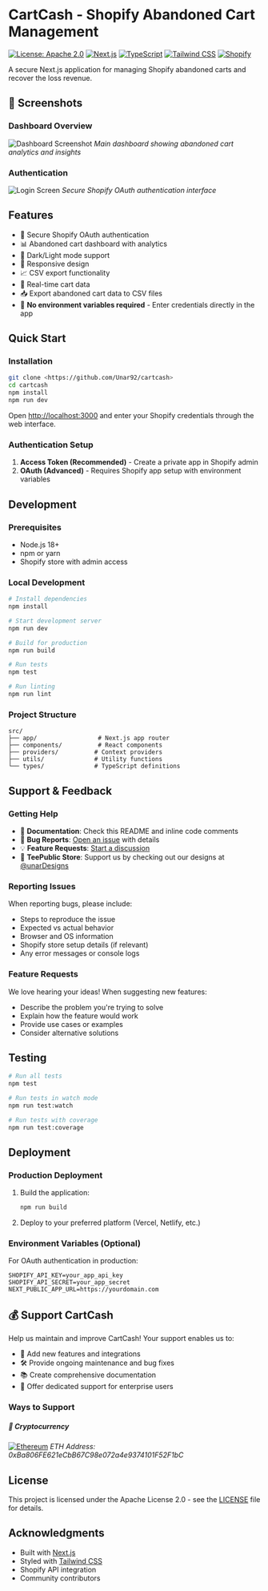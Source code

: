 # CartCash - Shopify Abandoned Cart Management

[![License: Apache 2.0](https://img.shields.io/badge/License-Apache%202.0-blue.svg)](https://opensource.org/licenses/Apache-2.0)
[![Next.js](https://img.shields.io/badge/Next.js-000000?style=flat&logo=next.js&logoColor=white)](https://nextjs.org/)
[![TypeScript](https://img.shields.io/badge/TypeScript-007ACC?style=flat&logo=typescript&logoColor=white)](https://www.typescriptlang.org/)
[![Tailwind CSS](https://img.shields.io/badge/Tailwind_CSS-38B2AC?style=flat&logo=tailwind-css&logoColor=white)](https://tailwindcss.com/)
[![Shopify](https://img.shields.io/badge/Shopify-96BF48?style=flat&logo=shopify&logoColor=white)](https://shopify.dev/)

A secure Next.js application for managing Shopify abandoned carts and recover the loss revenue.

## 📸 Screenshots

### Dashboard Overview
![Dashboard Screenshot](./screenshots/dashboard.png)
*Main dashboard showing abandoned cart analytics and insights*



### Authentication
![Login Screen](./screenshots/login.png)
*Secure Shopify OAuth authentication interface*

## Features

- 🔐 Secure Shopify OAuth authentication
- 📊 Abandoned cart dashboard with analytics
- 🎨 Dark/Light mode support
- 📱 Responsive design
- 📈 CSV export functionality
- 🔄 Real-time cart data
- 📥 Export abandoned cart data to CSV files
- 🚀 **No environment variables required** - Enter credentials directly in the app

## Quick Start

### Installation

```bash
git clone <https://github.com/Unar92/cartcash>
cd cartcash
npm install
npm run dev
```

Open [http://localhost:3000](http://localhost:3000) and enter your Shopify credentials through the web interface.

### Authentication Setup


1. **Access Token (Recommended)** - Create a private app in Shopify admin
2. **OAuth (Advanced)** - Requires Shopify app setup with environment variables

## Development

### Prerequisites

- Node.js 18+
- npm or yarn
- Shopify store with admin access

### Local Development

```bash
# Install dependencies
npm install

# Start development server
npm run dev

# Build for production
npm run build

# Run tests
npm test

# Run linting
npm run lint
```

### Project Structure

```
src/
├── app/                 # Next.js app router
├── components/          # React components
├── providers/          # Context providers
├── utils/              # Utility functions
└── types/              # TypeScript definitions
```



## Support & Feedback

### Getting Help

- 📖 **Documentation**: Check this README and inline code comments
- 🐛 **Bug Reports**: [Open an issue](https://github.com/Unar92/cartcash/issues) with details
- 💡 **Feature Requests**: [Start a discussion](https://github.com/Unar92/cartcash/discussions)
- 👕 **TeePublic Store**: Support us by checking out our designs at [@unarDesigns](https://www.teepublic.com/user/unardesignss)

### Reporting Issues

When reporting bugs, please include:

- Steps to reproduce the issue
- Expected vs actual behavior
- Browser and OS information
- Shopify store setup details (if relevant)
- Any error messages or console logs

### Feature Requests

We love hearing your ideas! When suggesting new features:

- Describe the problem you're trying to solve
- Explain how the feature would work
- Provide use cases or examples
- Consider alternative solutions

## Testing

```bash
# Run all tests
npm test

# Run tests in watch mode
npm run test:watch

# Run tests with coverage
npm run test:coverage
```

## Deployment

### Production Deployment

1. Build the application:
   ```bash
   npm run build
   ```

2. Deploy to your preferred platform (Vercel, Netlify, etc.)

### Environment Variables (Optional)

For OAuth authentication in production:
```env
SHOPIFY_API_KEY=your_app_api_key
SHOPIFY_API_SECRET=your_app_secret
NEXT_PUBLIC_APP_URL=https://yourdomain.com
```

## 💰 Support CartCash

Help us maintain and improve CartCash! Your support enables us to:

- 🚀 Add new features and integrations
- 🛠️ Provide ongoing maintenance and bug fixes
- 📚 Create comprehensive documentation
- 🎯 Offer dedicated support for enterprise users

### Ways to Support


##### 💎 Cryptocurrency

[![Ethereum](https://img.shields.io/badge/Ethereum-3C3C3D?style=for-the-badge&logo=ethereum&logoColor=white)](https://ethereum.org/)
*ETH Address: 0xBa806FE621eCbB67C98e072a4e9374101F52F1bC*



## License

This project is licensed under the Apache License 2.0 - see the [LICENSE](LICENSE) file for details.

## Acknowledgments

- Built with [Next.js](https://nextjs.org/)
- Styled with [Tailwind CSS](https://tailwindcss.com/)
- Shopify API integration
- Community contributors
